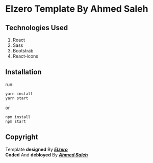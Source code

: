 # Elzero Template By Ahmed Saleh

## Technologies Used

1.  React
2.  Sass
3.  Bootstrab
4.  React-icons

## Installation

run:

```
yarn install
yarn start
```

or

```
npm install
npm start
```

## Copyright

Template **designed** By **_[Elzero](https://elzero.org)_** <br>
**Coded** And **debloyed** By **_[Ahmed Saleh](https://ahmedmsaleh98.wordpress.com)_**
